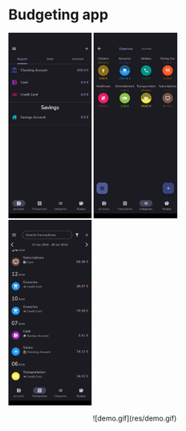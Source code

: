 # Budgeting app

<p float="left">
    <img src="res/accounts_page.png" width="33%" />
    <img src="res/categories_page.png" width="33%" />
    <img src="res/transactions_page.png" width="33%" />
</p>

<div align="center">
    ![demo.gif](res/demo.gif)
</div>